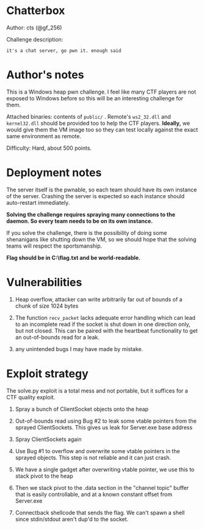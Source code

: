 # Chatterbox

Author: cts (@gf_256)

Challenge description:

```
it's a chat server, go pwn it. enough said

```

# Author's notes

This is a Windows heap pwn challenge. I feel like many CTF players are not exposed to Windows before so this will be an interesting challenge for them.

Attached binaries: contents of `public/` . Remote's `ws2_32.dll` and `kernel32.dll` should be provided too to help the CTF players.
**Ideally,** we would give them the VM image too so they can test locally against the exact same environment as remote.

Difficulty: Hard, about 500 points.

# Deployment notes

The server itself is the pwnable, so each team should have its own instance of the server. Crashing the server is expected so each instance should auto-restart immediately.

**Solving the challenge requires spraying many connections to the daemon. So every team needs to be on its own instance.**

If you solve the challenge, there is the possibility of doing some shenanigans like shutting down the VM, so we should hope that the solving teams will respect the sportsmanship.

**Flag should be in C:\flag.txt and be world-readable.**

# Vulnerabilities

1. Heap overflow, attacker can write arbitrarily far out of bounds of a chunk of size 1024 bytes

2. The function `recv_packet` lacks adequate error handling which can lead to an incomplete read if the socket is shut down in one direction only, but not closed. This can be paired with the heartbeat functionality to get an out-of-bounds read for a leak.

3. any unintended bugs I may have made by mistake.

# Exploit strategy

The solve.py exploit is a total mess and not portable, but it suffices for a CTF quality exploit.

1. Spray a bunch of ClientSocket objects onto the heap

2. Out-of-bounds read using Bug #2 to leak some vtable pointers from the sprayed ClientSockets. This gives us leak for Server.exe base address

3. Spray ClientSockets again

4. Use Bug #1 to overflow and overwrite some vtable pointers in the sprayed objects. This step is not reliable and it can just crash.

5. We have a single gadget after overwriting vtable pointer, we use this to stack pivot to the heap

6. Then we stack pivot to the .data section in the "channel topic" buffer that is easily controllable, and at a known constant offset from Server.exe

7. Connectback shellcode that sends the flag. We can't spawn a shell since stdin/stdout aren't dup'd to the socket.
